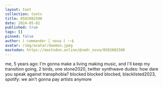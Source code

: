 ```yaml
---
layout: toot
collection: toots
title: 0502082500
date: 2024-05-02
published: true
tags: []
pinned: false
author: ⸸ commander ░ nova ⸸ :~$
avatar: /img/avatar/daemon.jpeg
mastodon: https://mastodon.online/@cmdr_nova/0502082500
---
```


me, 5 years ago: I'm gonna make a living making music, and I'll keep my transition going, 2 birds, one stone2020, twitter synthwave dudes: how dare you speak against transphobia? blocked blocked blocked, blacklisted2023, spotify: we ain't gonna pay artists anymore
